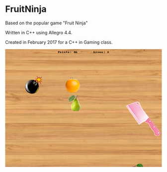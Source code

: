 # FruitNinja
Based on the popular game "Fruit Ninja"

Written in C++ using Allegro 4.4. 

Created in February 2017 for a C++ in Gaming class. 

![Alt text](/FruitNinjaDemo.png?raw=true "Demonstration of Fishy")
